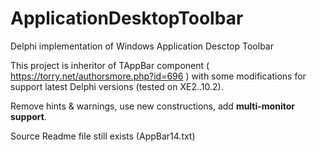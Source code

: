 # ApplicationDesktopToolbar
Delphi implementation of Windows Application Desctop Toolbar 

This project is inheritor of TAppBar component ( https://torry.net/authorsmore.php?id=696 ) 
with some modifications for support latest Delphi versions (tested on XE2..10.2).

Remove hints & warnings, use new constructions, add **multi-monitor support**.

Source Readme file still exists (AppBar14.txt)
